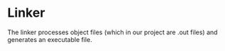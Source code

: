 # Linker

The linker processes object files (which in our project are .out files) and generates an executable file.



